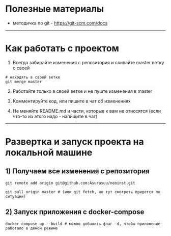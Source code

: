 # Полезные материалы

- методичка по git - https://git-scm.com/docs

---

# Как работать с проектом

1) Всегда забирайте изменения с репозитория и сливайте master ветку с своей

```shell
# находять в своей ветке
git merge master
```

2) Работайте только в своей ветке и не пуште изменения в master

3) Комментируйте код, или пишите в чат об изменениях

4) Не меняйте README.md и части, которые к вам не относятся (если что-то из этого надо - напищите в чат)

---

# Развертка и запуск проекта на локальной машине

## 1) Получаем все изменения с репозитория 

```shell
git remote add origin git@github.com:Asurasuu/neoinst.git

git pull origin master # (или git fetch, но тут смотреть придется по ситуации)
```

## 2) Запуск приложения с docker-compose

```shell
docker-compose up --build # можно добавить флаг -d, чтобы приложение работало в демон режиме
```